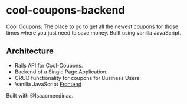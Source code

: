 # cool-coupons-backend
Cool Coupons: The place to go to get all the newest coupons for those times where you just need to save money. Built using vanilla JavaScript.

## Architecture
* Rails API for Cool-Coupons.
* Backend of a Single Page Application.
* CRUD functionality for coupons for Business Users. 
* Vanilla JavaScript [Frontend](https://github.com/joannaylin/cool-coupons-frontend)


Built with @Isaacmeedinaa. 

